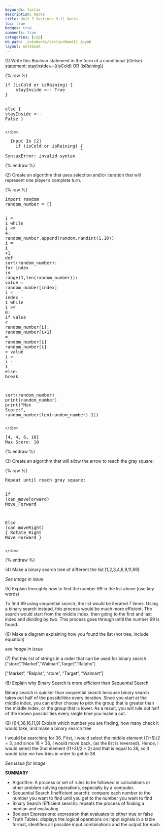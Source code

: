 ```yaml
---
keywords: fastai
description: Hacks
title: Unit 3 Sections 9-11 Hacks
toc: true
badges: true
comments: true
categories: [csp]
nb_path: _notebooks/section9and11.ipynb
layout: notebook
---
```


<!--
#################################################
### THIS FILE WAS AUTOGENERATED! DO NOT EDIT! ###
#################################################
# file to edit: _notebooks/section9and11.ipynb
-->

<div class="container" id="notebook-container">
        
<div class="cell border-box-sizing text_cell rendered"><div class="inner_cell">
<div class="text_cell_render border-box-sizing rendered_html">
<p>(1) Write this Boolean statement in the form of a conditional (if/else) statement: stayInside⟵((isCold) OR (isRaining))</p>

</div>
</div>
</div>
    {% raw %}
    
<div class="cell border-box-sizing code_cell rendered">
<div class="input">

<div class="inner_cell">
    <div class="input_area">
<div class=" highlight hl-ipython3"><pre><span></span><span class="k">if</span> <span class="p">(</span><span class="n">isCold</span> <span class="ow">or</span> <span class="n">isRaining</span><span class="p">)</span> <span class="p">{</span>
    <span class="n">stayInside</span> <span class="o">&lt;--</span> <span class="kc">True</span>
<span class="p">}</span>

<span class="k">else</span> <span class="p">{</span>
    <span class="n">stayInside</span> <span class="o">&lt;--</span> <span class="kc">False</span>
<span class="p">}</span>
</pre></div>

    </div>
</div>
</div>

<div class="output_wrapper">
<div class="output">

<div class="output_area">

<div class="output_subarea output_text output_error">
<pre>
<span class="ansi-cyan-fg">  Input </span><span class="ansi-green-fg">In [2]</span>
<span class="ansi-red-fg">    if (isCold or isRaining) {</span>
                             ^
<span class="ansi-red-fg">SyntaxError</span><span class="ansi-red-fg">:</span> invalid syntax
</pre>
</div>
</div>

</div>
</div>

</div>
    {% endraw %}

<div class="cell border-box-sizing text_cell rendered"><div class="inner_cell">
<div class="text_cell_render border-box-sizing rendered_html">
<p>(2) Create an algorithm that uses selection and/or iteration that will represent one player’s complete turn.</p>

</div>
</div>
</div>
    {% raw %}
    
<div class="cell border-box-sizing code_cell rendered">
<div class="input">

<div class="inner_cell">
    <div class="input_area">
<div class=" highlight hl-ipython3"><pre><span></span><span class="kn">import</span> <span class="nn">random</span>
<span class="n">random_number</span> <span class="o">=</span> <span class="p">[]</span>

<span class="n">i</span> <span class="o">=</span> <span class="mi">1</span> 
<span class="k">while</span> <span class="n">i</span> <span class="o">&lt;=</span> <span class="mi">4</span><span class="p">:</span>
    <span class="n">random_number</span><span class="o">.</span><span class="n">append</span><span class="p">(</span><span class="n">random</span><span class="o">.</span><span class="n">randint</span><span class="p">(</span><span class="mi">1</span><span class="p">,</span><span class="mi">10</span><span class="p">))</span>
    <span class="n">i</span> <span class="o">=</span> <span class="n">i</span> <span class="o">+</span><span class="mi">1</span> 
<span class="k">def</span> <span class="nf">sort</span><span class="p">(</span><span class="n">random_number</span><span class="p">):</span>
    <span class="k">for</span> <span class="n">index</span> <span class="ow">in</span> <span class="nb">range</span><span class="p">(</span><span class="mi">1</span><span class="p">,</span><span class="nb">len</span><span class="p">(</span><span class="n">random_number</span><span class="p">)):</span>
        <span class="n">value</span> <span class="o">=</span> <span class="n">random_number</span><span class="p">[</span><span class="n">index</span><span class="p">]</span>
        <span class="n">i</span> <span class="o">=</span> <span class="n">index</span> <span class="o">-</span> <span class="mi">1</span>
        <span class="k">while</span> <span class="n">i</span> <span class="o">&gt;=</span> <span class="mi">0</span><span class="p">:</span>
            <span class="k">if</span> <span class="n">value</span> <span class="o">&lt;</span> <span class="n">random_number</span><span class="p">[</span><span class="n">i</span><span class="p">]:</span>
                <span class="n">random_number</span><span class="p">[</span><span class="n">i</span><span class="o">+</span><span class="mi">1</span><span class="p">]</span> <span class="o">=</span> <span class="n">random_number</span><span class="p">[</span><span class="n">i</span><span class="p">]</span> 
                <span class="n">random_number</span><span class="p">[</span><span class="n">i</span><span class="p">]</span> <span class="o">=</span> <span class="n">value</span> 
                <span class="n">i</span> <span class="o">=</span> <span class="n">i</span> <span class="o">-</span> <span class="mi">1</span>
            <span class="k">else</span><span class="p">:</span>
                <span class="k">break</span>
            
<span class="n">sort</span><span class="p">(</span><span class="n">random_number</span><span class="p">)</span>
<span class="nb">print</span><span class="p">(</span><span class="n">random_number</span><span class="p">)</span>
<span class="nb">print</span><span class="p">(</span><span class="s2">&quot;Max Score:&quot;</span><span class="p">,</span> <span class="n">random_number</span><span class="p">[</span><span class="nb">len</span><span class="p">(</span><span class="n">random_number</span><span class="p">)</span><span class="o">-</span><span class="mi">1</span><span class="p">])</span>
</pre></div>

    </div>
</div>
</div>

<div class="output_wrapper">
<div class="output">

<div class="output_area">

<div class="output_subarea output_stream output_stdout output_text">
<pre>[4, 4, 6, 10]
Max Score: 10
</pre>
</div>
</div>

</div>
</div>

</div>
    {% endraw %}

<div class="cell border-box-sizing text_cell rendered"><div class="inner_cell">
<div class="text_cell_render border-box-sizing rendered_html">
<p>(3) Create an algorithm that will allow the arrow to reach the gray square:</p>

</div>
</div>
</div>
    {% raw %}
    
<div class="cell border-box-sizing code_cell rendered">
<div class="input">

<div class="inner_cell">
    <div class="input_area">
<div class=" highlight hl-ipython3"><pre><span></span><span class="n">Repeat</span> <span class="n">until</span> <span class="n">reach</span> <span class="n">gray</span> <span class="n">square</span><span class="p">:</span>

<span class="n">If</span> <span class="p">(</span><span class="n">can_moveForward</span><span class="p">)</span> 
    <span class="n">Move_Forward</span>
    
<span class="n">Else</span> <span class="p">(</span><span class="n">can_moveRight</span><span class="p">)</span> <span class="p">{</span>
    <span class="n">Rotate_Right</span>
    <span class="n">Move_Forward</span>
<span class="p">}</span>
</pre></div>

    </div>
</div>
</div>

</div>
    {% endraw %}

<div class="cell border-box-sizing text_cell rendered"><div class="inner_cell">
<div class="text_cell_render border-box-sizing rendered_html">
<p>(4) Make a binary search tree of different the list [1,2,3,4,6,9,11,69]</p>
<p><em>See image in issue</em></p>

</div>
</div>
</div>
<div class="cell border-box-sizing text_cell rendered"><div class="inner_cell">
<div class="text_cell_render border-box-sizing rendered_html">
<p>(5) Explain thorughly how to find the number 69 in the list above (use key words)</p>
<p>To find 69 using sequential search, the list would be iterated 7 times. Using a binary search instead, this process would be much more efficient. The search would start from the middle index, then going to the first and last index and dividing by two. This process goes through until the number 69 is found.</p>

</div>
</div>
</div>
<div class="cell border-box-sizing text_cell rendered"><div class="inner_cell">
<div class="text_cell_render border-box-sizing rendered_html">
<p>(6) Make a diagram explaining how you found the list (not tree, include equation)</p>
<p><em>see image in issue</em></p>

</div>
</div>
</div>
<div class="cell border-box-sizing text_cell rendered"><div class="inner_cell">
<div class="text_cell_render border-box-sizing rendered_html">
<p>(7) Put this list of strings in a order that can be used for binary search [“store”,”Market”,”Walmart”,Target”,”Ralphs”]</p>
<p>["Market”, ”Ralphs”, “store”, "Target”, ”Walmart”]</p>

</div>
</div>
</div>
<div class="cell border-box-sizing text_cell rendered"><div class="inner_cell">
<div class="text_cell_render border-box-sizing rendered_html">
<p>(8) Explain why Binary Search is more efficient than Sequential Search</p>
<p>Binary search is quicker than sequential search because binary search takes out half of the possibilities every iteration. Since you start at the middle index, you can either choose to pick the group that is greater than the middle index, or the group that is lower. As a result, you will rule out half of the known possibilities every single time you make a cut.</p>

</div>
</div>
</div>
<div class="cell border-box-sizing text_cell rendered"><div class="inner_cell">
<div class="text_cell_render border-box-sizing rendered_html">
<p>(9) [64,36,16,11,9] Explain which number you are finding, how many check it would take, and make a binary search tree</p>
<p>I would be searching for 36. First, I would select the middle element ((1+5)/2 = 3, and since 16 &lt; 36,  I would move back, (as the list is reversed). Hence, I would select the 2nd element ((1+3)/2 = 2) and that is equal to 36, so it would take me two tries in order to get to 36.</p>
<p><em>See issue for image</em></p>

</div>
</div>
</div>
<div class="cell border-box-sizing text_cell rendered"><div class="inner_cell">
<div class="text_cell_render border-box-sizing rendered_html">
<p><strong>SUMMARY</strong></p>
<ul>
<li>Algorithm: A process or set of rules to be followed in calculations or other problem solving operations, especially by a computer.</li>
<li>Sequential Search (Inefficient search): compare each number to the number you want to find until you get to the number you want to find</li>
<li>Binary Search (Efficient search): repeats the process of finding a median and evaluating</li>
<li>Boolean Expressions: expression that evaluates to either true or false</li>
<li>Truth Tables: displays the logical operations on input signals in a table format, identifies all possible input combinations and the output for each</li>
</ul>

</div>
</div>
</div>
</div>
 

